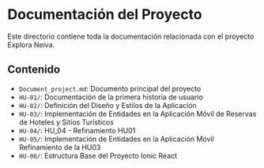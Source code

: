 # Documentación del Proyecto

Este directorio contiene toda la documentación relacionada con el proyecto Explora Neiva.

## Contenido

- `Document_project.md`: Documento principal del proyecto
- `HU-01/`: Documentación de la primera historia de usuario
- `HU-02/`: Definición del Diseño y Estilos de la Aplicación
- `HU-03/`: Implementación de Entidades en la Aplicación Móvil de Reservas de Hoteles y Sitios Turísticos
- `HU-04/`: HU_04 - Refinamiento HU01
- `HU-05/`: Implementación de Entidades en la Aplicación Móvil Refinamiento de la HU03
- `HU-06/`: Estructura Base del Proyecto Ionic React